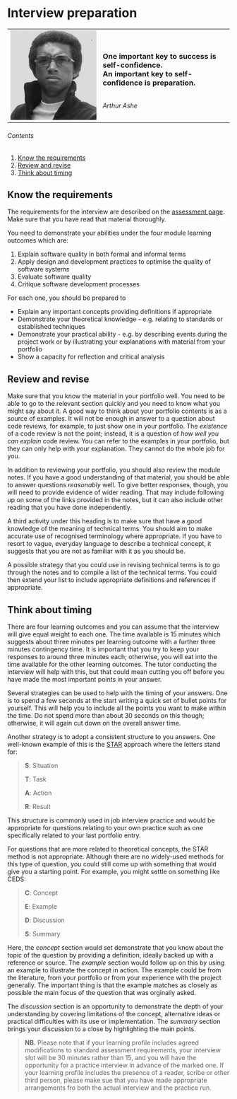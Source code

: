 # Interview preparation

|                                                                                                                             |                                                                                                                                     |
|-----------------------------------------------------------------------------------------------------------------------------|-------------------------------------------------------------------------------------------------------------------------------------|
| ![Arthur Ashe](../images/arthur_ashe.png) | <h3>One important key to success is self-confidence.<br/>An important key to self-confidence is preparation.</h3><br/>*Arthur Ashe* |

###### Contents

1. [Know the requirements](#know-the-requirements)
2. [Review and revise](#review-and-revise)
3. [Think about timing](#think-about-timing)

## Know the requirements

The requirements for the interview are described on the 
[assessment page](../assessment/interview.md).
Make sure that you have read that material thoroughly.

You need to demonstrate your abilities under the four module learning outcomes which are:

1. Explain software quality in both formal and informal terms
2. Apply design and development practices to optimise the quality of software systems
3. Evaluate software quality
4. Critique software development processes

For each one, you should be prepared to 

* Explain any important concepts providing definitions if appropriate
* Demonstrate your theoretical knowledge - e.g. relating to standards or established techniques
* Demonstrate your practical ability - e.g. by describing events during the project work 
  or by illustrating your explanations with material from your portfolio
* Show a capacity for reflection and critical analysis

## Review and revise

Make sure that you know the material in your portfolio well. You need to be able to go to
the relevant section quickly and you need to know what you might say about it. A good way
to think about your portfolio contents is as a source of examples. It will not be enough
in answer to a question about code reviews, for example, to just show one in your portfolio.
The *existence* of a code review is not the point; instead, it is a question of *how well
you can explain* code review. You can refer to the examples in your portfolio, but they can
only help with your explanation. They cannot do the whole job for you.

In addition to reviewing your portfolio, you should also review the module notes. If you have
a good understanding of that material, you should be able to answer questions *reasonably*
well. To give better responses, though, you will need to provide evidence of wider reading.
That may include following up on some of the links provided in the notes, but it can also
include other reading that you have done independently. 

A third activity under this heading is to make sure that have a good knowledge of the
meaning of technical terms. You should aim to make accurate use of recognised terminology
where appropriate. If you have to resort to vague, everyday language to describe a technical 
concept, it suggests that you are not as familiar with it as you should be. 

A possible strategy that you could use in revising technical terms is to go through the notes
and to compile a list of the technical terms. You could then extend your list to include
appropriate definitions and references if appropriate.

## Think about timing

There are four learning outcomes and you can assume that the interview will give equal weight
to each one. The time available is 15 minutes which suggests about three minutes per learning
outcome with a further three minutes contingency time. It is important that you try to keep 
your responses to around three minutes each; otherwise, you will eat into the time available 
for the other learning outcomes. The tutor conducting the interview will help with this, but 
that could mean cutting you off before you have made the most important points in your answer.

Several strategies can be used to help with the timing of your answers. One is to spend a few 
seconds at the start writing a quick set of bullet points for yourself. This will help you to
include all the points you want to make within the time. Do not spend more than about 30 
seconds on this though; otherwise, it will again cut down on the overall answer time.

Another strategy is to adopt a consistent structure to you answers. One well-known example
of this is the [STAR](https://resources.biginterview.com/behavioral-interviews/star-interview-method/)
approach where the letters stand for:

> **S**: Situation
> 
> **T**: Task
> 
> **A**: Action
> 
> **R**: Result

This structure is commonly used in job interview practice and would be appropriate for 
questions relating to your own practice such as one specifically related to your last 
portfolio entry.

For questions that are more related to theoretical concepts, the STAR method is not 
appropriate. Although there are no widely-used methods for this type of question, you 
could still come up with something that would give you a starting point. For example,
you might settle on something like CEDS:

> **C**: Concept
> 
> **E**: Example
> 
> **D**: Discussion
> 
> **S**: Summary

Here, the *concept* section would set demonstrate that you know about the topic of the
question by providing a definition, ideally backed up with a reference or source. The
*example* section would follow up on this by using an example to illustrate the concept
in action. The example could be from the literature, from your portfolio or from your
experience with the project generally. The important thing is that the example matches
as closely as possible the main focus of the question that was orginally asked.

The *discussion* section is an opportunity to demonstrate the depth of your understanding
by covering limitations of the concept, alternative ideas or practical difficulties with
its use or implementation. The *summary* section brings your discussion to a close by 
highlighting the main points. 

> **NB.** Please note that if your learning profile includes agreed modifications to 
> standard assessment requirements, your interview slot will be 30 minutes rather than
> 15, and you will have the opportunity for a practice interview in advance of the 
> marked one. If your learning profile includes the presence of a reader, scribe or
> other third person, please make sue that you have made appropriate arrangements fro
> both the actual interview and the practice run. 
